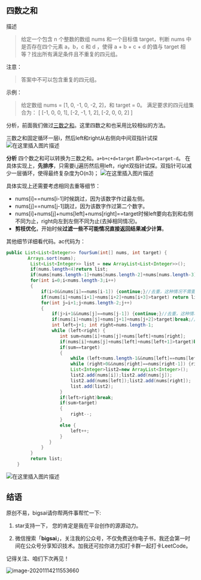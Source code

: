 ## 四数之和
描述
>给定一个包含 n 个整数的数组 nums 和一个目标值 target，判断 nums 中是否存在四个元素 a，b，c 和 d ，使得 a + b + c + d 的值与 target 相等？找出所有满足条件且不重复的四元组。

注意：

>答案中不可以包含重复的四元组。

示例：

>给定数组 nums = [1, 0, -1, 0, -2, 2]，和 target = 0。
>满足要求的四元组集合为：
>[
>[-1,  0, 0, 1],
>[-2, -1, 1, 2],
>[-2,  0, 0, 2]
>]

分析，前面我们做过[三数之和](https://bigsai.blog.csdn.net/article/details/108299163)。这里四数之和也采用比较相似的方法。

三数之和固定循环一层i，然后left和right从右侧向中间双指针试探
![在这里插入图片描述](https://img-blog.csdnimg.cn/2020090121370362.png?x-oss-process=image/watermark,type_ZmFuZ3poZW5naGVpdGk,shadow_10,text_aHR0cHM6Ly9ibG9nLmNzZG4ubmV0L3FxXzQwNjkzMTcx,size_1,color_FFFFFF,t_70#pic_center)

**分析**
四个数之和可以转换为三数之和。`a+b+c+d=target` 即`a+b+c=target-d`。
在具体实现上，**先排序**，只需要i,j遍历然后用left，right双指针试探。双指针可以减少一层循环，使得最终复杂度为O(n3)；
![在这里插入图片描述](https://img-blog.csdnimg.cn/20200901213844136.png?x-oss-process=image/watermark,type_ZmFuZ3poZW5naGVpdGk,shadow_10,text_aHR0cHM6Ly9ibG9nLmNzZG4ubmV0L3FxXzQwNjkzMTcx,size_1,color_FFFFFF,t_70#pic_center)

具体实现上还需要考虑相同去重等细节：
- nums[i]==nums[i-1]时候跳过，因为该数字作过最左侧。
- nums[j]==nums[j-1]跳过，因为该数字作过第二个数字。
- nums[i]+nums[j]+nums[left]+nums[right]==target时候left要向右到和右侧不同为止，right向左到左侧不同为止(去掉相同情况)。
- **剪枝优化**，开始时候**过滤一些不可能情况直接返回结果减少计算**。

其他细节详细看代码。ac代码为：

```java
public List<List<Integer>> fourSum(int[] nums, int target) {
        Arrays.sort(nums);
		 List<List<Integer>> list = new ArrayList<List<Integer>>();
		 if(nums.length<4)return list;
		 if(nums[nums.length-1]+nums[nums.length-2]+nums[nums.length-3]+nums[nums.length-4]<target)return list;	
		 for(int i=0;i<nums.length-3;i++)
		 {
			 if(i>0&&nums[i]==nums[i-1]) {continue;}//去重，这种情况不需要
			 if(nums[i]+nums[i+1]+nums[i+2]+nums[i+3]>target) return list;//过滤不可能满足的
			 for(int j=i+1;j<nums.length-2;j++)
			 {
				 if(j>i+1&&nums[j]==nums[j-1]) {continue;}//去重，这种情况不需要
				 if(nums[i]+nums[j]+nums[j+1]+nums[j+2]>target)break;//过滤不可能满足的
				 int left=j+1; int right=nums.length-1;
				 while (left<right) { 
					int sum=nums[i]+nums[j]+nums[left]+nums[right];
					if(nums[i]+nums[j]+nums[left]+nums[left+1]>target)break;
					if(sum==target)
					{
						while (left<nums.length-1&&nums[left]==nums[left+1]) {left++;}
						while (right>0&&nums[right]==nums[right-1]) {right--;}
						List<Integer>list2=new ArrayList<Integer>();
						list2.add(nums[i]);list2.add(nums[j]);
						list2.add(nums[left]);list2.add(nums[right]);
						list.add(list2);
					}
					if(left>right)break;
					if(sum>target)
					{
						right--;
					}
					else {
						left++;
					}					
				}
			 }
		 }
		 return list;
    }
```

![在这里插入图片描述](https://img-blog.csdnimg.cn/20200901214638292.png?x-oss-process=image/watermark,type_ZmFuZ3poZW5naGVpdGk,shadow_10,text_aHR0cHM6Ly9ibG9nLmNzZG4ubmV0L3FxXzQwNjkzMTcx,size_1,color_FFFFFF,t_70#pic_center)

## 结语

原创不易，bigsai请你帮两件事帮忙一下:

1. star支持一下， 您的肯定是我在平台创作的源源动力。

2. 微信搜索「**bigsai**」，关注我的公众号，不仅免费送你电子书，我还会第一时间在公众号分享知识技术。加我还可拉你进力扣打卡群一起打卡LeetCode。

记得关注、咱们下次再见！

![image-20201114211553660](https://img-blog.csdnimg.cn/img_convert/3cd335655373276f330fa2c16b0e20f6.png)